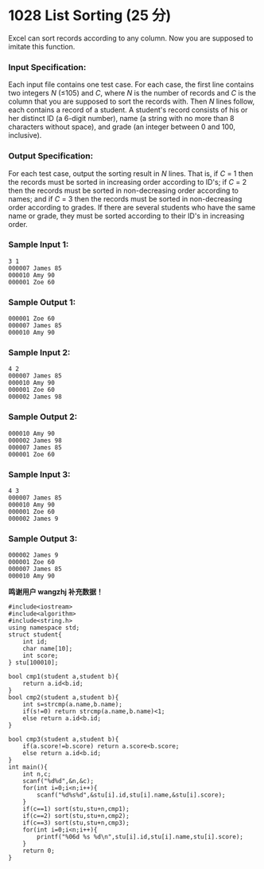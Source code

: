# 1028 List Sorting (25 分)

Excel can sort records according to any column. Now you are supposed to imitate this function.

### Input Specification:

Each input file contains one test case. For each case, the first line contains two integers *N* (≤105) and *C*, where *N* is the number of records and *C* is the column that you are supposed to sort the records with. Then *N* lines follow, each contains a record of a student. A student's record consists of his or her distinct ID (a 6-digit number), name (a string with no more than 8 characters without space), and grade (an integer between 0 and 100, inclusive).

### Output Specification:

For each test case, output the sorting result in *N* lines. That is, if *C* = 1 then the records must be sorted in increasing order according to ID's; if *C* = 2 then the records must be sorted in non-decreasing order according to names; and if *C* = 3 then the records must be sorted in non-decreasing order according to grades. If there are several students who have the same name or grade, they must be sorted according to their ID's in increasing order.

### Sample Input 1:

```in
3 1
000007 James 85
000010 Amy 90
000001 Zoe 60
```

### Sample Output 1:

```out
000001 Zoe 60
000007 James 85
000010 Amy 90
```

### Sample Input 2:

```in
4 2
000007 James 85
000010 Amy 90
000001 Zoe 60
000002 James 98
```

### Sample Output 2:

```out
000010 Amy 90
000002 James 98
000007 James 85
000001 Zoe 60
```

### Sample Input 3:

```in
4 3
000007 James 85
000010 Amy 90
000001 Zoe 60
000002 James 9
```

### Sample Output 3:

```out
000002 James 9
000001 Zoe 60
000007 James 85
000010 Amy 90
```

**鸣谢用户 wangzhj 补充数据！**

```
#include<iostream>
#include<algorithm>
#include<string.h>
using namespace std;
struct student{
    int id;
    char name[10];
    int score;
} stu[100010];

bool cmp1(student a,student b){
    return a.id<b.id;
}
bool cmp2(student a,student b){
    int s=strcmp(a.name,b.name);
    if(s!=0) return strcmp(a.name,b.name)<1;
    else return a.id<b.id;
}

bool cmp3(student a,student b){
    if(a.score!=b.score) return a.score<b.score;
    else return a.id<b.id;
}
int main(){
    int n,c;
    scanf("%d%d",&n,&c);
    for(int i=0;i<n;i++){
        scanf("%d%s%d",&stu[i].id,stu[i].name,&stu[i].score);
    }
    if(c==1) sort(stu,stu+n,cmp1);
    if(c==2) sort(stu,stu+n,cmp2);
    if(c==3) sort(stu,stu+n,cmp3);
    for(int i=0;i<n;i++){
        printf("%06d %s %d\n",stu[i].id,stu[i].name,stu[i].score);
    }
    return 0;
}
```

